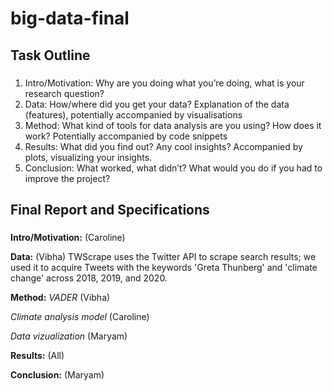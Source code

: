 # big-data-final

## Task Outline
### 
1. Intro/Motivation: Why are you doing what you’re doing, what is your research question?
2. Data: How/where did you get your data? Explanation of the data (features), potentially accompanied by visualisations
3. Method: What kind of tools for data analysis are you using? How does it work? Potentially accompanied by code snippets
4. Results: What did you find out? Any cool insights? Accompanied by plots, visualizing your insights.
5. Conclusion: What worked, what didn’t? What would you do if you had to improve the project?

## Final Report and Specifications
###

**Intro/Motivation:** (Caroline)

**Data:** (Vibha) TWScrape uses the Twitter API to scrape search results; we used it to acquire Tweets with the keywords 'Greta Thunberg' and 'climate change' across 2018, 2019, and 2020. 

**Method:**
*VADER* (Vibha)

*Climate analysis model* (Caroline)

*Data vizualization* (Maryam)

**Results:** (All)

**Conclusion:** (Maryam) 

